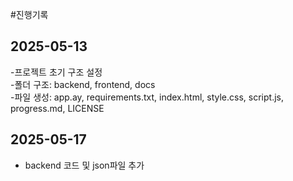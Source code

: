 #진행기록

## 2025-05-13
-프로젝트 초기 구조 설정  
-폴더 구조: backend, frontend, docs  
-파일 생성: app.ay, requirements.txt, index.html, style.css, script.js, progress.md, LICENSE

## 2025-05-17
- backend 코드 및 json파일 추가

